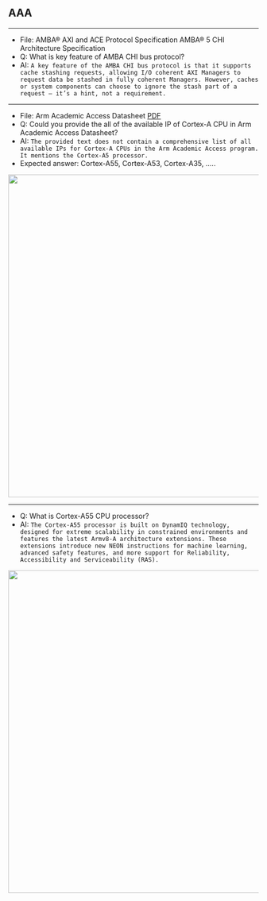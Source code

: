 ##  AAA
 


---
* File: AMBA® AXI and ACE Protocol Specification AMBA® 5 CHI Architecture Specification
* Q: What is key feature of AMBA CHI bus protocol?
* AI:  ```A key feature of the AMBA CHI bus protocol is that it supports cache stashing requests, allowing I/O coherent AXI Managers to request data be stashed in fully coherent Managers. However, caches or system components can choose to ignore the stash part of a request – it’s a hint, not a requirement.```

--- 
* File: Arm Academic Access Datasheet [PDF](https://www.arm.com/-/media/Files/pdf/research/arm-academic-access-aaa-data-sheet.pdf?rev=f7f30db78c3b482c82afda5852e8192e&revision=f7f30db7-8c3b-482c-82af-da5852e8192e)
* Q: Could you provide the all of the available IP of Cortex-A CPU in Arm Academic Access Datasheet?
* AI: ```The provided text does not contain a comprehensive list of all available IPs for Cortex-A CPUs in the Arm Academic Access program. It mentions the Cortex-A5 processor.```
* Expected answer: Cortex-A55, Cortex-A53, Cortex-A35, .....


<img src="https://github.com/user-attachments/assets/24f9162b-51fe-4754-bad8-f7fcd55d969f" width=650>
 
---
* Q: What is Cortex-A55 CPU processor?
* AI: ```The Cortex-A55 processor is built on DynamIQ technology, designed for extreme scalability in constrained environments and features the latest Armv8-A architecture extensions. These extensions introduce new NEON instructions for machine learning, advanced safety features, and more support for Reliability, Accessibility and Serviceability (RAS).```

<img src="https://github.com/user-attachments/assets/d7872ead-24c1-4073-93e1-ff844f9d15f7" width=650>

 

